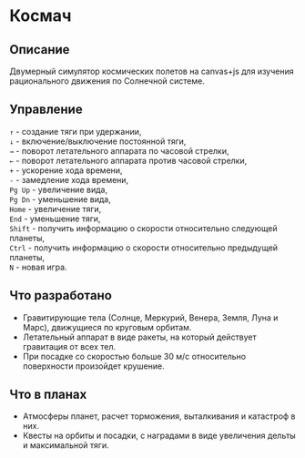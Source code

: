 ﻿Космач
==============

Описание
--------------
Двумерный симулятор космических полетов на canvas+js для изучения рационального движения по Солнечной системе.

Управление
--------------
`↑` - создание тяги при удержании, \
`↓` - включение/выключение постоянной тяги, \
`→` - поворот летательного аппарата по часовой стрелки, \
`←` - поворот летательного аппарата против часовой стрелки, \
`+` - ускорение хода времени, \
`-` - замедление хода времени, \
`Pg Up` - увеличение вида, \
`Pg Dn` - уменьшение вида, \
`Home` - увеличение тяги, \
`End` - уменьшение тяги, \
`Shift` - получить информацию о скорости относительно следующей планеты, \
`Ctrl` - получить информацию о скорости относительно предыдущей планеты, \
`N` - новая игра.

Что разработано
--------------
* Гравитирующие тела (Солнце, Меркурий, Венера, Земля, Луна и Марс), движущиеся по круговым орбитам.
* Летательный аппарат в виде ракеты, на который действует гравитация от всех тел.
* При посадке со скоростью больше 30 м/с относительно поверхности произойдет крушение.

Что в планах
--------------
* Атмосферы планет, расчет торможения, выталкивания и катастроф в них.
* Квесты на орбиты и посадки, с наградами в виде увеличения дельты и максимальной тяги.